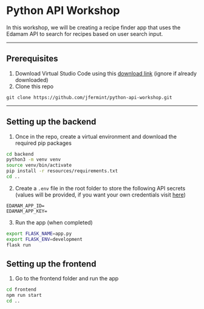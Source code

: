 # Python API Workshop

In this workshop, we will be creating a recipe finder app that uses the Edamam API to search for recipes based on user search input.

---

## Prerequisites
1. Download Virtual Studio Code using this [download link](https://code.visualstudio.com/download) (ignore if already downloaded)
2. Clone this repo
```
git clone https://github.com/jfermint/python-api-workshop.git
```

---

## Setting up the backend
1. Once in the repo, create a virtual environment and download the required pip packages
```bash
cd backend
python3 -m venv venv
source venv/bin/activate
pip install -r resources/requirements.txt
cd ..
```
2. Create a `.env` file in the root folder to store the following API secrets (values will be provided, if you want your own credentials visit [here](https://www.edamam.com/))
```dotenv
EDAMAM_APP_ID=
EDAMAM_APP_KEY=
```
3. Run the app (when completed)
```bash
export FLASK_NAME=app.py
export FLASK_ENV=development
flask run
```

## Setting up the frontend
1. Go to the frontend folder and run the app
```bash
cd frontend
npm run start
cd ..
```

